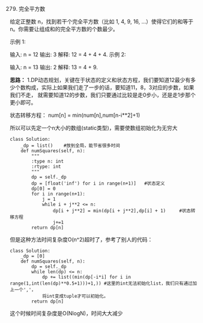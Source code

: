 279. 完全平方数

给定正整数 n，找到若干个完全平方数（比如 1, 4, 9, 16, ...）使得它们的和等于 n。你需要让组成和的完全平方数的个数最少。

示例 1:

输入: n = 12
输出: 3 
解释: 12 = 4 + 4 + 4.
示例 2:

输入: n = 13
输出: 2
解释: 13 = 4 + 9.

**思路：**
1.DP动态规划，关键在于状态的定义和状态方程，我们要知道12最少有多少个数构成，实际上如果我们走了一步的话，要知道11，8，3对应的步数，如果我们不走，
就需要知道12的步数，我们只要通过比较是走0步小，还是走1步那个更小即可。

状态转移方程：
num[n] = min(num[n],num[n-i**2]+1)

所以可以先定一个n大小的数组(static类型)，需要使数组初始化为无穷大

```
class Solution:
    _dp = list()    #放到全局，能节省很多时间
    def numSquares(self, n):
        """
        :type n: int
        :rtype: int
        """
        dp = self._dp
        dp = [float('inf') for i in range(n+1)]   #状态定义
        dp[0] = 0
        for i in range(n+1):
            j = 1
            while i + j**2 <= n:
                dp[i + j**2] = min(dp[i + j**2],dp[i] + 1)     #状态转移方程
                j+=1
        return dp[n]
```
但是这种方法时间复杂度O(n^2)超时了，参考了别人的代码：

```
class Solution:
    _dp = [0]
    def numSquares(self, n):
        dp = self._dp
        while len(dp) <= n:
            dp += list((min(dp[-i*i] for i in range(1,int(len(dp)**0.5+1)))+1,)) #这里的int无法初始化list，我们只有通过加上一个','，
            将int变成tuple才可以初始化。
        return dp[n]
```
这个时候时间复杂度是O(NlogN)，时间大大减少
